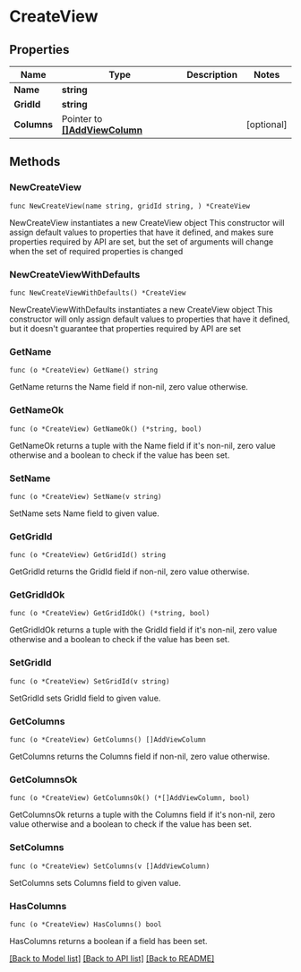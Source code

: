 # CreateView

## Properties

Name | Type | Description | Notes
------------ | ------------- | ------------- | -------------
**Name** | **string** |  | 
**GridId** | **string** |  | 
**Columns** | Pointer to [**[]AddViewColumn**](AddViewColumn.md) |  | [optional] 

## Methods

### NewCreateView

`func NewCreateView(name string, gridId string, ) *CreateView`

NewCreateView instantiates a new CreateView object
This constructor will assign default values to properties that have it defined,
and makes sure properties required by API are set, but the set of arguments
will change when the set of required properties is changed

### NewCreateViewWithDefaults

`func NewCreateViewWithDefaults() *CreateView`

NewCreateViewWithDefaults instantiates a new CreateView object
This constructor will only assign default values to properties that have it defined,
but it doesn't guarantee that properties required by API are set

### GetName

`func (o *CreateView) GetName() string`

GetName returns the Name field if non-nil, zero value otherwise.

### GetNameOk

`func (o *CreateView) GetNameOk() (*string, bool)`

GetNameOk returns a tuple with the Name field if it's non-nil, zero value otherwise
and a boolean to check if the value has been set.

### SetName

`func (o *CreateView) SetName(v string)`

SetName sets Name field to given value.


### GetGridId

`func (o *CreateView) GetGridId() string`

GetGridId returns the GridId field if non-nil, zero value otherwise.

### GetGridIdOk

`func (o *CreateView) GetGridIdOk() (*string, bool)`

GetGridIdOk returns a tuple with the GridId field if it's non-nil, zero value otherwise
and a boolean to check if the value has been set.

### SetGridId

`func (o *CreateView) SetGridId(v string)`

SetGridId sets GridId field to given value.


### GetColumns

`func (o *CreateView) GetColumns() []AddViewColumn`

GetColumns returns the Columns field if non-nil, zero value otherwise.

### GetColumnsOk

`func (o *CreateView) GetColumnsOk() (*[]AddViewColumn, bool)`

GetColumnsOk returns a tuple with the Columns field if it's non-nil, zero value otherwise
and a boolean to check if the value has been set.

### SetColumns

`func (o *CreateView) SetColumns(v []AddViewColumn)`

SetColumns sets Columns field to given value.

### HasColumns

`func (o *CreateView) HasColumns() bool`

HasColumns returns a boolean if a field has been set.


[[Back to Model list]](../README.md#documentation-for-models) [[Back to API list]](../README.md#documentation-for-api-endpoints) [[Back to README]](../README.md)



